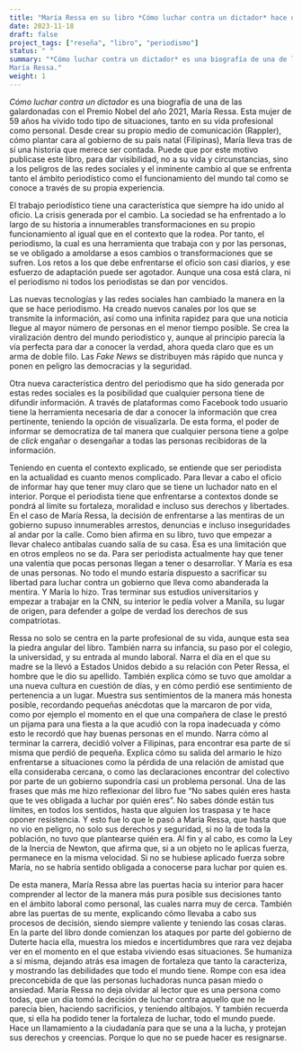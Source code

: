 ```yaml
---
title: "María Ressa en su libro *Cómo luchar contra un dictador* hace un llamamiento a la acción"
date: 2023-11-18
draft: false
project_tags: ["reseña", "libro", "periodismo"]
status: " "
summary: "*Cómo luchar contra un dictador* es una biografía de una de las galardonadas con el Premio Nobel del año 2021,
María Ressa."
weight: 1
---
```

*Cómo luchar contra un dictador* es una biografía de una de las galardonadas con el Premio Nobel del año 2021, 
María Ressa. Esta mujer de 59 años ha vivido todo tipo de situaciones, tanto en su vida profesional como personal.
Desde crear su propio medio de comunicación (Rappler), cómo plantar cara al gobierno de su país natal (Filipinas),
María lleva tras de sí una historia que merece ser contada. Puede que por este motivo publicase este libro, para
dar visibilidad, no a su vida y circunstancias, sino a los peligros de las redes sociales y el inminente cambio 
al que se enfrenta tanto el ámbito periodístico como el funcionamiento del mundo tal como se conoce a través de
su propia experiencia.

El trabajo periodístico tiene una característica que siempre ha ido unido al oficio. La crisis generada por el
cambio. La sociedad se ha enfrentado a lo largo de su historia a innumerables transformaciones en su propio 
funcionamiento al igual que en el contexto que la rodea. Por tanto, el periodismo, la cual es una herramienta que
trabaja con y por las personas, se ve obligado a amoldarse a esos cambios o transformaciones que se sufren. 
Los retos a los que debe enfrentarse el oficio son casi diarios, y ese esfuerzo de adaptación puede ser agotador. 
Aunque una cosa está clara, ni el periodismo ni todos los periodistas se dan por vencidos.  

Las nuevas tecnologías y las redes sociales han cambiado la manera en la que se hace periodismo. Ha creado
nuevos canales por los que se transmite la información, así como una infinita rapidez para que una noticia 
llegue al mayor número de personas en el menor tiempo posible. Se crea la viralización dentro del mundo periodístico 
y, aunque al principio parecía la vía perfecta para dar a conocer la verdad, ahora queda claro que es un arma de 
doble filo. Las *Fake News* se distribuyen más rápido que nunca y ponen en peligro las democracias y la seguridad.

Otra nueva característica dentro del periodismo que ha sido generada por estas redes sociales es la posibilidad 
que cualquier persona tiene de difundir información. A través de plataformas como Facebook todo usuario tiene 
la herramienta necesaria de dar a conocer la información que crea pertinente, teniendo la opción de visualizarla.
De esta forma, el poder de informar se democratiza de tal manera que cualquier persona tiene a golpe de *click* 
engañar o desengañar a todas las personas recibidoras de la información.

Teniendo en cuenta el contexto explicado, se entiende que ser periodista en la actualidad es cuanto menos
complicado. Para llevar a cabo el oficio de informar hay que tener muy claro que se tiene un luchador nato 
en el interior. Porque el periodista tiene que enfrentarse a contextos donde se pondrá al límite su fortaleza, 
moralidad e incluso sus derechos y libertades. En el caso de María Ressa, la decisión de enfrentarse a las mentiras
de un gobierno supuso innumerables arrestos, denuncias e incluso inseguridades al andar por la calle. Como bien
afirma en su libro, tuvo que empezar a llevar chaleco antibalas cuando salía de su casa. Esa es una limitación 
que en otros empleos no se da. Para ser periodista actualmente hay que tener una valentía que pocas personas llegan 
a tener o desarrollar. Y María es esa de unas personas. No todo el mundo estaría dispuesto a sacrificar su libertad
para luchar contra un gobierno que lleva como abanderada la mentira. Y María lo hizo. Tras terminar sus estudios 
universitarios y empezar a trabajar en la CNN, su interior le pedía volver a Manila, su lugar de origen, para defender 
a golpe de verdad los derechos de sus compatriotas.

Ressa no solo se centra en la parte profesional de su vida, aunque esta sea la piedra angular del libro. También narra 
su infancia, su paso por el colegio, la universidad, y su entrada al mundo laboral. Narra el día en el que su madre se 
la llevó a Estados Unidos debido a su relación con Peter Ressa, el hombre que le dio su apellido. También explica cómo
se tuvo que amoldar a una nueva cultura en cuestión de días, y en cómo perdió ese sentimiento de pertenencia a un lugar.
Muestra sus sentimientos de la manera más honesta posible, recordando pequeñas anécdotas que la marcaron de por vida, 
como por ejemplo el momento en el que una compañera de clase le prestó un pijama para una fiesta a la que acudió con la 
ropa inadecuada y cómo esto le recordó que hay buenas personas en el mundo. Narra cómo al terminar la carrera, decidió 
volver a Filipinas, para encontrar esa parte de sí misma que perdió de pequeña. Explica cómo su salida del armario le 
hizo enfrentarse a situaciones como la pérdida de una relación de amistad que ella consideraba cercana, o como las 
declaraciones encontrar del colectivo por parte de un gobierno supondría casi un problema personal. Una de las frases
que más me hizo reflexionar del libro fue “No sabes quién eres hasta que te ves obligada a luchar por quién eres”. No
sabes dónde están tus límites, en todos los sentidos, hasta que alguien los traspasa y te hace oponer resistencia. 
Y esto fue lo que le pasó a María Ressa, que hasta que no vio en peligro, no solo sus derechos y seguridad, si no la 
de toda la población, no tuvo que plantearse quién era. Al fin y al cabo, es como la Ley de la Inercia de Newton, que 
afirma que, si a un objeto no le aplicas fuerza, permanece en la misma velocidad. Si no se hubiese aplicado fuerza 
sobre María, no se habría sentido obligada a conocerse para luchar por quien es.

De esta manera, María Ressa abre las puertas hacia su interior para hacer comprender al lector de la manera más pura
posible sus decisiones tanto en el ámbito laboral como personal, las cuales narra muy de cerca. También abre las
puertas de su mente, explicando cómo llevaba a cabo sus procesos de decisión, siendo siempre valiente y teniendo las
cosas claras. En la parte del libro donde comienzan los ataques por parte del gobierno de Duterte hacia ella, muestra
los miedos e incertidumbres que rara vez dejaba ver en el momento en el que estaba viviendo esas situaciones. Se
humaniza a sí misma, dejando atrás esa imagen de fortaleza que tanto la caracteriza, y mostrando las debilidades que
todo el mundo tiene. Rompe con esa idea preconcebida de que las personas luchadoras nunca pasan miedo o ansiedad. María 
Ressa no deja olvidar al lector que es una persona como todas, que un día tomó la decisión de luchar contra aquello que 
no le parecía bien, haciendo sacrificios, y teniendo altibajos. Y también recuerda que, si ella ha podido tener la
fortaleza de luchar, todo el mundo puede. Hace un llamamiento a la ciudadanía para que se una a la lucha, y protejan 
sus derechos y creencias. Porque lo que no se puede hacer es resignarse.   

